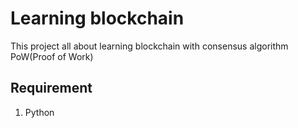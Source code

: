 # Learning blockchain

This project all about learning blockchain with consensus algorithm PoW(Proof of Work)

## Requirement

1. Python